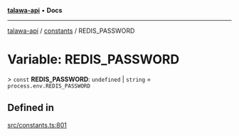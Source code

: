 [**talawa-api**](../../README.md) • **Docs**

***

[talawa-api](../../modules.md) / [constants](../README.md) / REDIS\_PASSWORD

# Variable: REDIS\_PASSWORD

\> `const` **REDIS\_PASSWORD**: `undefined` \| `string` = `process.env.REDIS_PASSWORD`

## Defined in

[src/constants.ts:801](https://github.com/PalisadoesFoundation/talawa-api/blob/a6e7ac91b581c9109559657faf0f934f3eb41fe7/src/constants.ts#L801)
